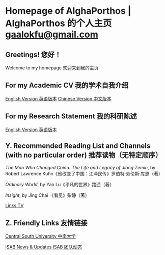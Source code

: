 # Homepage of AlghaPorthos | AlghaPorthos 的个人主页 gaalokfu@gmail.com 

## Greetings!  您好！

Welcome to my homepage 欢迎来到我的主页

## For my Academic CV 我的学术自我介绍

[English Version 英语版本](https://alghaporthos.github.io/Intro_English)
[Chinese Version 中文版本](https://alghaporthos.github.io/Intro_Chinese)

## For my Research Statement 我的科研陈述

[English Version 英语版本](https://alghaporthos.github.io/research_statement)


## Y. Recommended Reading List and Channels (with no particular order) 推荐读物（无特定顺序）

_The Man Who Changed China: The Life and Legacy of Jiang Zemin_, by Robert Lawrence Kuhn《他改变了中国：江泽民传》罗伯特·劳伦斯·库恩（著）

_Ordinary World_, by Yao Lu《平凡的世界》路遥（著）

_Insight_, by Jing Chai 《看见》柴静（著） 

[Links TV](https://www.youtube.com/@linksphotograph)

## Z. Friendly Links 友情链接

[Central South University 中南大学](https://www.csu.edu.cn/)

[ISAB News & Updates ISAB 团队动态](http://isab.run/)

